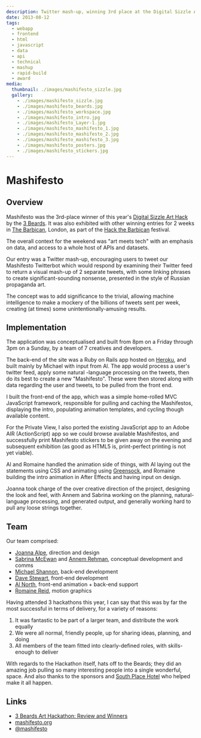 ```yaml
---
description: Twitter mash-up, winning 3rd place at the Digital Sizzle Art Hack 2013
date: 2013-08-12
tags:
  - webapp
  - frontend
  - html
  - javascript
  - data
  - api
  - technical
  - mashup
  - rapid-build
  - award
media:
  thumbnail: ./images/mashifesto_sizzle.jpg
  gallery:
    - ./images/mashifesto_sizzle.jpg
    - ./images/mashifesto_beards.jpg
    - ./images/mashifesto_workspace.jpg
    - ./images/mashifesto_intro.jpg
    - ./images/mashifesto_Layer-1.jpg
    - ./images/mashifesto_mashifesto_1.jpg
    - ./images/mashifesto_mashifesto_2.jpg
    - ./images/mashifesto_mashifesto_3.jpg
    - ./images/mashifesto_posters.jpg
    - ./images/mashifesto_stickers.jpg
---
```


# Mashifesto

## Overview

Mashifesto was the 3rd-place winner of this year's [Digital Sizzle Art Hack](http://techcitynews.com/2013/07/29/3beards-art-hackathon-review-and-winners/) by the [3 Beards](http://3-beards.com/about.html). It was also exhibited with other winning entries for 2 weeks in [The Barbican](http://barbican.org.uk/), London, as part of the [Hack the Barbican](http://hackthebarbican.org/) festival.

The overall context for the weekend was "art meets tech" with an emphasis on data, and access to a whole host of APIs and datasets.

Our entry was a Twitter mash-up, encouraging users to tweet our Mashifesto Twitterbot which would respond by examining their Twitter feed to return a visual mash-up of 2 separate tweets, with some linking phrases to create significant-sounding nonsense, presented in the style of Russian propaganda art.

The concept was to add significance to the trivial, allowing machine intelligence to make a mockery of the billions of tweets sent per week, creating (at times) some unintentionally-amusing results.

## Implementation

The application was conceptualised and built from 8pm on a Friday through 3pm on a Sunday, by a team of 7 creatives and developers.

The back-end of the site was a Ruby on Rails app hosted on [Heroku](https://herokuapp.com/), and built mainly by Michael with input from Al. The app would process a user's twitter feed, apply some natural -language processing on the tweets, then do its best to create a new "Mashifesto". These were then stored along with data regarding the user and tweets, to be pulled from the front end.

I built the front-end of the app, which was a simple home-rolled MVC JavaScript framework, responsible for pulling and caching the Mashifestos, displaying the intro, populating animation templates, and cycling though available content.

For the Private View, I also ported the existing JavaScript app to an Adobe AIR (ActionScript) app so we could browse available Mashifestos, and successfully print Mashifesto stickers to be given away on the evening and subsequent exhibition (as good as HTML5 is, print-perfect printing is not yet viable).

Al and Romaine handled the animation side of things, with Al laying out the statements using CSS and animating using [Greensock](http://greensock.com/v12/), and Romaine building the intro animation in After Effects and having input on design.

Joanna took charge of the over creative direction of the project, designing the look and feel, with Annem and Sabrina working on the planning, natural-language processing, and generated output, and generally working hard to pull any loose strings together.

## Team

Our team comprised:

- [Joanna Alpe](https://twitter.com/joannaalpe), direction and design
- [Sabrina McEwan](https://twitter.com/sabrinamcewen) and [Annem Rehman](https://twitter.com/rubyannem), conceptual development and comms
- [Michael Shannon](https://twitter.com/michaelrshannon), back-end development
- [Dave Stewart](https://twitter.com/dave_stewart/), front-end development
- [Al North](https://twitter.com/al_north), front-end animation + back-end support
- [Romaine Reid](https://twitter.com/RomaineReid), motion graphics

Having attended 3 hackathons this year, I can say that this was by far the most successful in terms of delivery, for a variety of reasons:

1. It was fantastic to be part of a larger team, and distribute the work equally
2. We were all normal, friendly people, up for sharing ideas, planning, and doing
3. All members of the team fitted into clearly-defined roles, with skills-enough to deliver

With regards to the Hackathon itself, hats off to the Beards; they did an amazing job pulling so many interesting people into a single wonderful, space. And also thanks to the sponsors and [South Place Hotel](http://southplacehotel.com/) who helped make it all happen.

## Links

- [3 Beards Art Hackathon: Review and Winners](http://techcitynews.com/2013/07/29/3beards-art-hackathon-review-and-winners/)
- [mashifesto.org](http://mashifesto.org/)
- [@mashifesto](https://twitter.com/mashifesto)
